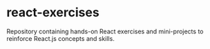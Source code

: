 # react-exercises
Repository containing hands-on React exercises and mini-projects to reinforce React.js concepts and skills.
